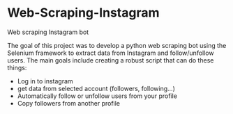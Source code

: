 # Web-Scraping-Instagram
Web scraping Instagram bot

The goal of this project was to develop a python web scraping bot using the Selenium framework to extract data from Instagram and follow/unfollow users.
The main goals include creating a robust script that can do these things:
- Log in to instagram
- get data from selected account (followers, following...)
- Automatically follow or unfollow users from your profile
- Copy followers from another profile
